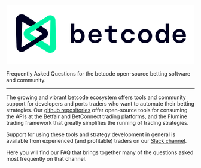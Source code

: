 <p align="center">
    <img src="img/logo-full.png" alt="betcode logo">
</p>

Frequently Asked Questions for the betcode open-source betting software and community.

---

The growing and vibrant betcode ecosystem offers tools and community support for developers and ports traders who want to automate their betting strategies. Our [github repositories](https://github.com/betcode-org) offer open-source tools for consuming the APIs at the Betfair and BetConnect trading platforms, and the Flumine trading framework that greatly simplifies the running of trading strategies.

Support for using these tools and strategy development in general is available from experienced (and profitable) traders on our [Slack channel](https://join.slack.com/t/betcode-org/shared_invite/zt-h0ato238-PPbfU_T7Ji0ORjz0ESIJkg).

Here you will find our FAQ that brings together many of the questions asked most frequently on that channel.